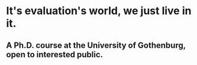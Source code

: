 # It's evaluation's world, we just live in it.
## A Ph.D. course at the University of Gothenburg, open to interested public.
